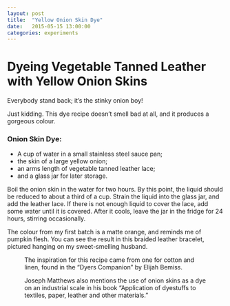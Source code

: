 ```yaml
---
layout: post
title:  "Yellow Onion Skin Dye"
date:   2015-05-15 13:00:00
categories: experiments
---
```


# Dyeing Vegetable Tanned Leather with Yellow Onion Skins

Everybody stand back; it’s the stinky onion boy!

Just kidding. This dye recipe doesn’t smell bad at all, and it produces a gorgeous colour.

### Onion Skin Dye:

* A cup of water in a small stainless steel sauce pan;
* the skin of a large yellow onion;
* an arms length of vegetable tanned  leather lace;
* and a glass jar for later storage.

Boil the onion skin in the water for two hours. By this point, the liquid should be reduced to about a third of a cup. Strain the liquid into the glass jar, and add the leather lace. If there is not enough liquid to cover the lace, add some water until it is covered. After it cools, leave the jar in the fridge for 24 hours, stirring occasionally.

The colour from my first batch is a matte orange, and reminds me of pumpkin flesh. You can see the result in this braided leather bracelet, pictured hanging on my sweet-smelling husband.

<figure>
<img src="">
<figcaption>The inspiration for this recipe came from one for cotton and linen, found in the “Dyers Companion” by Elijah Bemiss.</figcaption>
</figure>


<figure>
<img src="">
<figcaption>Joseph Matthews also mentions the use of onion skins as a dye on an industrial scale in his book “Application of dyestuffs to textiles, paper, leather and other materials.”
</figcaption>
</figure>
